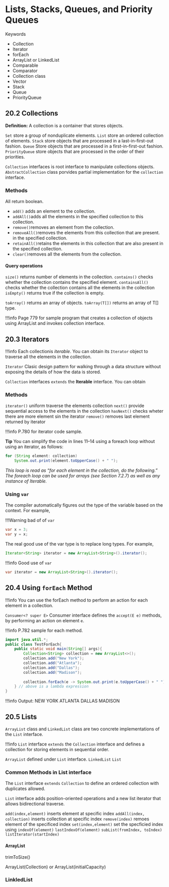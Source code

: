 # Lists, Stacks, Queues, and Priority Queues

Keywords

- Collection
- Iterator
- forEach
- ArrayList or LinkedList
- Comparable
- Comparator
- Collection class
- Vector
- Stack
- Queue
- PriorityQueue

## 20.2 Collections

**Definition:**  A collection is a container that stores objects.

`Set` store a group of nonduplicate elements.
`List` store an ordered collection of elements.
`Stack` store objects that are processed in a last-in-first-out fashion.
`Queue` Store objects that are processed in a first-in-first-out fashion.
`PriorityQueue` store objects that are processed in the order of their priorities.

`Collection` interfaces is root interface to manipulate collections objects.
`AbstractCollection` class porvides partial implementation for the `collection` interface.

### Methods

All return boolean.

- `add()` adds an element to the collection.
- `addAll()`adds all the elements in the specified collection to this collection.
- `remove()`removes an element from the collection.
- `removeAll()`removes the elements from this collection that are present. in the specified collection.
- `retainAll()`retains the elements in this collection that are also present in the specified collection.
- `clear()`removes all the elements from the collection.

#### Query operations

`size()` returns number of elements in the collection.
`contains()` checks whether the collection contains the specified element.
`containsAll()` checks whether the collection contains all the elements in the collection
`isEmpty()` returns true if the collection is empty.

`toArray()` returns an array of objects.
`toArray(T[])` returns an array of T[] type.

!!!info Page 779 for sample program that creates a collection of objects using ArrayList and invokes collection interface.

## 20.3 Iterators

!!!info Each collectionis *iterable*. You can obtain its `Iterator` object to traverse all the elements in the collection.

`Iterator` Clasic design pattern for walking through a data structure without exposing the details of how the data is stored.

`Collection` interfaces `extends` the **Iterable** interface. You can obtain
### Methods 

`iterator()` uniform traverse the elements collection
`next()` provide sequential access to the elements in the collection
`hasNext()` checks wheter there are more element sin the iterator
`remove()` removes last element returned by iterator

!!!info P.780 for iterator code sample.

**Tip**
You can simplify the code in lines 11–14 using a foreach loop without using an iterator, as follows:

```java
for (String element: collection) 
    System.out.print(element.toUpperCase() + " ");
```

*This loop is read as “for each element in the collection, do the following.” The foreach loop can be used for arrays (see Section 7.2.7) as well as any instance of Iterable.*

### Using `var`

The compiler automatically figures out the type of the variable based on the context. For example,

!!!Warning bad of of `var`

```java
var x = 3;
var y = x;
```

The real good use of the var type is to replace long types. For example,

```java
Iterator<String> iterator = new ArrayList<String>().iterator(); 
```

!!!info Good use of `var`

```java
var iterator = new ArrayList<String>().iterator();
```

## 20.4 Using `forEach` Method

!!!info You can use the forEach method to perform an action for each element in a collection.

`Consumer<? super E>` Consumer interface defines the `accept(E e)` methods, by performing an action on element `e`.

!!!info P.782 sample for each method.

```java
import java.util.*;
public class TestForEach{
    public static void main(String[] args){
        Collection<String> collection = new ArrayList<>();
        collection.add("New York");
        collection.add("Atlanta");
        collection.add("Dallas");
        collection.add("Madison");
        
        collection.forEach(e -> System.out.print(e.toUpperCase() + " "));
    } // above is a lambda expression
}

```

!!!info Output: NEW YORK ATLANTA DALLAS MADISON

## 20.5 Lists

`ArrayList` class and `LinkedList` class are two concrete implementations of the `List` interface.

!!!info `List` interface `extends` the `Collection` interface and defines a collection for storing elements in sequential order.

`ArrayList` defined under `List` interface.
`LinkedList` 
`List`

### Common Methods in List interface

The `List` interface `extends` `Collection` to define an ordered collection with duplicates allowed.

`List` interface adds position-oriented operations and a new list iterator that allows bidirectional traverse.

`add(index,element)` inserts element at specific index 
`addAll(index, collection)` inserts collection at specific index
`remove(index)` remoes element of the specificed index
`set(index,element)` set the specficied index using
`indexOf(element)` 
`lastIndexOf(element)`
`subList(fromIndex, toIndex)`
`listIterator(startIndex)`


#### ArrayList

trimToSize()

ArrayList(Collection) or ArrayList(initialCapacity)

### LinkledList


